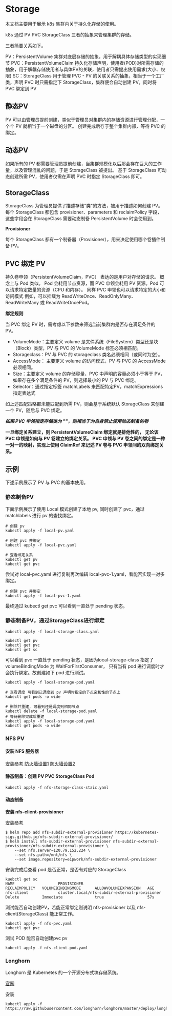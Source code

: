 # Storage

本文档主要用于展示 k8s 集群内关于持久化存储的使用。

k8s 通过 PV PVC StorageClass 三者的抽象来管理集群的存储。

三者简要关系如下。

PV：PersistentVolume 集群对底层存储的抽象，用于解耦具体存储类型的实现细节
PVC：PersistentVolumeClaim 持久化存储声明，使用者(POD)对所需存储的抽象，用于解耦存储使用者与具体PV的关联，使用者只需提出使用需求(大小、权限)
SC：StorageClass 用于管理 PVC - PV 的关联关系的抽象，相当于一个工厂类，声明 PVC 时只需指定下 StorageClass，集群便会自动创建 PV，同时将 PVC 绑定到 PV

## 静态PV

PV 可以由管理员提前创建，类似于管理员对集群内的存储资源进行管理分配，一个个 PV 就相当于一个磁盘的分区。
创建完成后存于整个集群内部，等待 PVC 的绑定。

## 动态PV

如果所有的 PV 都需要管理员提前创建，当集群规模化以后那会存在巨大的工作量，以及管理混乱的问题，于是 StorageClass 被提出。
基于 StorageClass 可动态创建所需 PV，使用者仅需在声明 PVC 时指定 StorageClass 即可。

## StorageClass

StorageClass 为管理员提供了描述存储"类"的方法，被用于描述如何创建 PV。
每个 StorageClass 都包含 provisioner、parameters 和 reclaimPolicy 字段， 这些字段会在 StorageClass 需要动态制备 PersistentVolume 时会使用到。

**Provisioner**

每个 StorageClass 都有一个制备器（Provisioner），用来决定使用哪个卷插件制备 PV。

## PVC 绑定 PV

持久卷申领（PersistentVolumeClaim，PVC） 表达的是用户对存储的请求。 概念上与 Pod 类似。 
Pod 会耗用节点资源，而 PVC 申领会耗用 PV 资源。Pod 可以请求特定数量的资源（CPU 和内存）。
同样 PVC 申领也可以请求特定的大小和访问模式 
例如，可以挂载为 ReadWriteOnce、ReadOnlyMany、ReadWriteMany 或 ReadWriteOncePod。

**绑定规则**

当 PVC 绑定 PV 时，需考虑以下参数来筛选当前集群内是否存在满足条件的 PV。
- VolumeMode：主要定义 volume 是文件系统（FileSystem）类型还是块（Block）类型，PV 与 PVC 的 VolumeMode 标签必须相匹配。
- Storageclass：PV 与 PVC 的 storageclass 类名必须相同（或同时为空）。
- AccessMode： 主要定义 volume 的访问模式，PV 与 PVC 的 AccessMode 必须相同。
- Size：主要定义 volume 的存储容量，PVC 中声明的容量必须小于等于 PV，如果存在多个满足条件的 PV，则选择最小的 PV 与 PVC 绑定。
- Selector：通过指定标签 matchLabels 来匹配特定PV，matchExpressions 指定表达式

如上述匹配策略都未能匹配到所需 PV，则会基于系统默认 StorageClass 来创建一个 PV，随后与 PVC 绑定。

***如果 PVC 申领指定存储类为 ""，则相当于为自身禁止使用动态制备的卷***

**一旦绑定关系建立，则 PersistentVolumeClaim 绑定就是排他性的， 无论该 PVC 申领是如何与 PV 卷建立的绑定关系。 
PVC 申领与 PV 卷之间的绑定是一种一对一的映射，实现上使用 ClaimRef 来记述 PV 卷与 PVC 申领间的双向绑定关系。**


## 示例

下述示例展示了 PV 与 PVC 的基本使用。

### 静态制备PV

下面示例展示了使用 Local 模式创建了本地 pv, 同时创建了 pvc，通过 matchlabels 进行 pv 的查找绑定。

```shell
# 创建 pv
kubectl apply -f local-pv.yaml
```

```shell
# 创建 pvc 并绑定
kubectl apply -f local-pvc.yaml
```

```shell
# 查看绑定关系
kubectl get pv
kubectl get pvc
```

尝试对 local-pvc.yaml 进行复制再次编辑 local-pvc-1.yaml，看能否实现一对多绑定。
```shell
# 创建 pvc 并绑定
kubectl apply -f local-pvc-1.yaml
```
最终通过 kubectl get pvc 可以看到一直处于 pending 状态。

### 静态制备PV，通过StorageClass进行绑定

```shell
kubectl apply -f local-storage-class.yaml
```

```shell
kubectl get pv
kubectl get pvc
kubectl get sc
```
可以看到 pvc 一直处于 pending 状态，是因为local-storage-class 指定了 volumeBindingMode 为 WaitForFirstConsumer，
只有当有 pod 进行调度时才会执行绑定。故创建如下 pod 进行测试。
```shell
kubectl apply -f local-storage-pod.yaml
```
```shell
# 查看调度 可看到已调度到 pv 声明时指定的节点亲和性的节点上
kubectl get pods -o wide
```
```shell
# 删除并重建, 可看到还是调度到相同节点
kubectl delete -f local-storage-pod.yaml
# 等待删除完成后重建
kubectl apply -f local-storage-pod.yaml
kubectl get pods -o wide
```

### NFS PV

#### 安装 NFS 服务器

[安装参考](https://kubesphere.io/zh/docs/v3.4/reference/storage-system-installation/nfs-server/)
[防火墙设置1](https://cloud.tencent.com/developer/article/2106196)
[防火墙设置2](https://cloud.tencent.com/developer/article/2106136)

#### 静态制备：创建 PV PVC StorageClass Pod

```shell
kubectl apply -f nfs-storage-class-staic.yaml
```

#### 动态制备

**安装 nfs-client-provisioner**

[安装参考](https://github.com/kubernetes-sigs/nfs-subdir-external-provisioner)
```shell
$ helm repo add nfs-subdir-external-provisioner https://kubernetes-sigs.github.io/nfs-subdir-external-provisioner/
$ helm install nfs-subdir-external-provisioner nfs-subdir-external-provisioner/nfs-subdir-external-provisioner \
    --set nfs.server=120.79.152.224 \
    --set nfs.path=/mnt/nfs \
    --set image.repository=eipwork/nfs-subdir-external-provisioner
```

安装完成后查看 pod 是否正常，是否有对应的 StorageClass
```shell
kuebctl get sc
NAME                   PROVISIONER                                     RECLAIMPOLICY   VOLUMEBINDINGMODE      ALLOWVOLUMEEXPANSION   AGE
nfs-client             cluster.local/nfs-subdir-external-provisioner   Delete          Immediate              true                   57s
```

测试能否自动创建PV，若能正常绑定则说明 nfs-provisioner 以及 nfs-client(StorageClass) 能正常工作。
```shell
kubectl apply -f nfs-pvc.yaml
kubectl get pvc 
```

测试 POD 能否自动创建pvc pv
```shell
kubectl apply -f nfs-client-pod.yaml
```

### Longhorn

Longhorn 是 Kubernetes 的一个开源分布式块存储系统。

[官网](https://github.com/longhorn/longhorn/tree/master)

安装
```shell
kubectl apply -f https://raw.githubusercontent.com/longhorn/longhorn/master/deploy/longhorn.yaml
```





